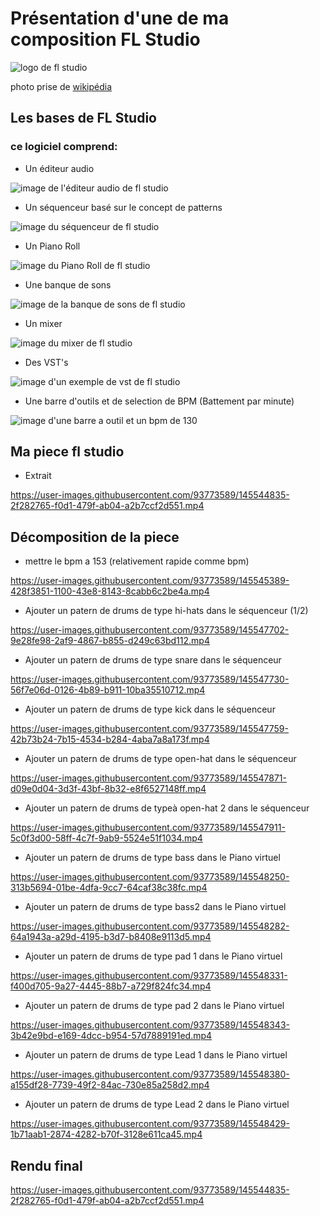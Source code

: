 # Présentation d'une de ma composition FL Studio
![logo de fl studio](MEDIA/330px-FL-Studio-12-Logo.png)

photo prise de [wikipédia](https://fr.wikipedia.org/wiki/FL_Studio)

## Les bases de FL Studio
### ce logiciel comprend:  

- Un éditeur audio 

![image de l'éditeur audio de fl studio](MEDIA/Capture.PNG)

- Un séquenceur basé sur le concept de patterns

![image du séquenceur de fl studio](MEDIA/dddd.PNG)

- Un Piano Roll

![image du Piano Roll de fl studio](MEDIA/weqwewwe.PNG)

- Une banque de sons

![image de la banque de sons de fl studio](MEDIA/ssss.PNG)

- Un mixer

![image du mixer de fl studio](MEDIA/wewqeweqweq.PNG)

- Des VST's

![image d'un exemple de vst de fl studio](MEDIA/sdsdsdsadsds.PNG)

- Une barre d'outils et de selection de BPM (Battement par minute)

![image d'une barre a outil et un bpm de 130](MEDIA/dffdsfdsfdsf.PNG)

## Ma piece fl studio

- Extrait

https://user-images.githubusercontent.com/93773589/145544835-2f282765-f0d1-479f-ab04-a2b7ccf2d551.mp4


## Décomposition de la piece

- mettre le bpm a 153 (relativement rapide comme bpm)

https://user-images.githubusercontent.com/93773589/145545389-428f3851-1100-43e8-8143-8cabb6c2be4a.mp4

- Ajouter un patern de drums de type hi-hats dans le séquenceur (1/2)

https://user-images.githubusercontent.com/93773589/145547702-9e28fe98-2af9-4867-b855-d249c63bd112.mp4



- Ajouter un patern de drums de type snare dans le séquenceur

https://user-images.githubusercontent.com/93773589/145547730-56f7e06d-0126-4b89-b911-10ba35510712.mp4



- Ajouter un patern de drums de type kick dans le séquenceur

https://user-images.githubusercontent.com/93773589/145547759-42b73b24-7b15-4534-b284-4aba7a8a173f.mp4



- Ajouter un patern de drums de type open-hat  dans le séquenceur

https://user-images.githubusercontent.com/93773589/145547871-d09e0d04-3d3f-43bf-8b32-e8f6527148ff.mp4



- Ajouter un patern de drums de typeà open-hat 2 dans le séquenceur

https://user-images.githubusercontent.com/93773589/145547911-5c0f3d00-58ff-4c7f-9ab9-5524e51f1034.mp4




- Ajouter un patern de drums de type bass dans le Piano virtuel

https://user-images.githubusercontent.com/93773589/145548250-313b5694-01be-4dfa-9cc7-64caf38c38fc.mp4



- Ajouter un patern de drums de type bass2 dans le Piano virtuel

https://user-images.githubusercontent.com/93773589/145548282-64a1943a-a29d-4195-b3d7-b8408e9113d5.mp4



- Ajouter un patern de drums de type pad 1 dans le Piano virtuel


https://user-images.githubusercontent.com/93773589/145548331-f400d705-9a27-4445-88b7-a729f824fc34.mp4



- Ajouter un patern de drums de type pad 2 dans le Piano virtuel

https://user-images.githubusercontent.com/93773589/145548343-3b42e9bd-e169-4dcc-b954-57d7889191ed.mp4





- Ajouter un patern de drums de type Lead 1 dans le Piano virtuel



https://user-images.githubusercontent.com/93773589/145548380-a155df28-7739-49f2-84ac-730e85a258d2.mp4




- Ajouter un patern de drums de type Lead 2 dans le Piano virtuel



https://user-images.githubusercontent.com/93773589/145548429-1b71aab1-2874-4282-b70f-3128e611ca45.mp4


## Rendu final

https://user-images.githubusercontent.com/93773589/145544835-2f282765-f0d1-479f-ab04-a2b7ccf2d551.mp4






